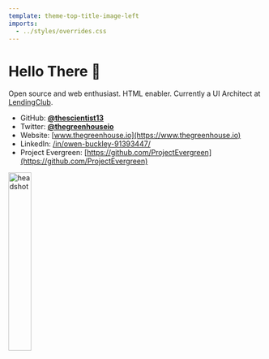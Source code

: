 ```yaml
---
template: theme-top-title-image-left
imports:
  - ../styles/overrides.css
---
```


<style>
  img {
    width: 30%!important;
    bottom: 20%!important;
    border: 3px solid var(--color-accent)!important;
  }

  p {
    margin: 0;
    padding: 0;
  }
</style>

# Hello There 👋

Open source and web enthusiast.  HTML enabler.  Currently a UI Architect at [LendingClub](https://www.lendingclub.com/).

- GitHub: [**@thescientist13**](https://github.com/thescientist13)
- Twitter: [**@thegreenhouseio**](https://twitter.com/thegreenhouseio)
- Website: [www.thegreenhouse.io](https://www.thegreenhouse.io)
- LinkedIn: [/in/owen-buckley-91393447/](https://www.linkedin.com/in/owen-buckley-91393447/)
- Project Evergreen: [https://github.com/ProjectEvergreen](https://github.com/ProjectEvergreen)

![headshot](/assets/headshot-cropped.png)